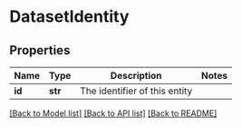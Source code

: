 # DatasetIdentity

## Properties
Name | Type | Description | Notes
------------ | ------------- | ------------- | -------------
**id** | **str** | The identifier of this entity | 

[[Back to Model list]](../README.md#documentation-for-models) [[Back to API list]](../README.md#documentation-for-api-endpoints) [[Back to README]](../README.md)


